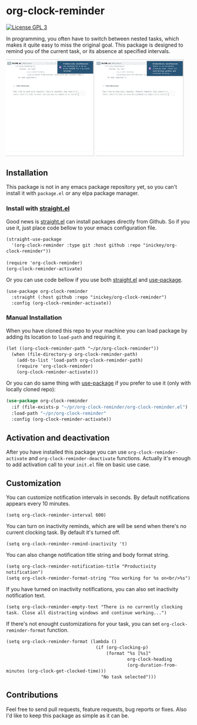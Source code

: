 # org-clock-reminder

[![License GPL 3](https://img.shields.io/badge/license-GPL_3-green.svg)](http://www.gnu.org/licenses/gpl-3.0.txt)

In programming, you often have to switch between nested tasks, which makes it quite easy to miss the original goal. This package is designed to remind you of the current task, or its absence at specified intervals.

<div>
<img src="./screenshots/screenshot-1.png" width=47.5%>
<img src="./screenshots/screenshot-2.png" width=47.5%>
</div>

## Installation

This package is not in any emacs package repository yet, so you can't install it with `package.el` or any elpa package manager.

### Install with [straight.el](https://github.com/raxod502/straight.el)

Good news is [straight.el](https://github.com/raxod502/straight.el) can install packages directly from Github. So if you use it, just place code bellow to your emacs configuration file.

```emacs-lisp
(straight-use-package
  '(org-clock-reminder :type git :host github :repo "inickey/org-clock-reminder"))

(require 'org-clock-reminder)
(org-clock-reminder-activate)
```

Or you can use code bellow if you use both [straight.el](https://github.com/raxod502/straight.el) and [use-package](https://github.com/jwiegley/use-package).

```emacs-lisp
(use-package org-clock-reminder
  :straight (:host github :repo "inickey/org-clock-reminder")
  :config (org-clock-reminder-activate))
```

### Manual Installation

When you have cloned this repo to your machine you can load package by adding its location to `load-path` and requiring it.

```emacs-lisp
(let ((org-clock-reminder-path "~/pr/org-clock-reminder"))
  (when (file-directory-p org-clock-reminder-path)
    (add-to-list 'load-path org-clock-reminder-path)
    (require 'org-clock-reminder)
    (org-clock-reminder-activate)))
```
    
Or you can do same thing with [use-package](https://github.com/jwiegley/use-package) if you prefer to use it (only with locally cloned repo):

```lisp
(use-package org-clock-reminder
  :if (file-exists-p "~/pr/org-clock-reminder/org-clock-reminder.el")
  :load-path "~/pr/org-clock-reminder"
  :config (org-clock-reminder-activate))
```

## Activation and deactivation

After you have installed this package you can use `org-clock-reminder-activate` and `org-clock-reminder-deactivate` functions. Actually it's enough to add activation call to your `init.el` file on basic use case.

## Customization

You can customize notification intervals in seconds. By default notifications appears every 10 minutes.

```emacs-lisp
(setq org-clock-reminder-interval 600)
```
    
You can turn on inactivity reminds, which are will be send when there's no current clocking task. By default it's turned off.

```emacs-lisp
(setq org-clock-reminder-remind-inactivity 't)
```

You can also change notification title string and body format string.

```emacs-lisp
(setq org-clock-reminder-notification-title "Productivity notification")
(setq org-clock-reminder-format-string "You working for %s on<br/>%s")
```

If you have turned on inactivity notifications, you can also set inactivity notification text.

```emacs-lisp
(setq org-clock-reminder-empty-text "There is no currently clocking task. Close all distracting windows and continue working...")
```
    
If there's not enought customizations for your task, you can set `org-clock-reminder-format` function.

```emacs-lisp
(setq org-clock-reminder-format (lambda ()
                                  (if (org-clocking-p)
                                      (format "%s [%s]"
                                              org-clock-heading
                                              (org-duration-from-minutes (org-clock-get-clocked-time)))
                                    "No task selected")))
```

## Contributions

Feel free to send pull requests, feature requests, bug reports or fixes. Also I'd like to keep this package as simple as it can be.
